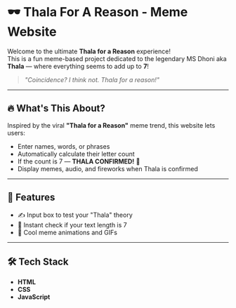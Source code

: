 # 🕶️ Thala For A Reason - Meme Website

Welcome to the ultimate **Thala for a Reason** experience!  
This is a fun meme-based project dedicated to the legendary MS Dhoni aka **Thala** — where everything seems to add up to **7**!

> *"Coincidence? I think not. Thala for a reason!"*

---

## 🔥 What's This About?

Inspired by the viral **"Thala for a Reason"** meme trend, this website lets users:

- Enter names, words, or phrases
- Automatically calculate their letter count
- If the count is 7 — **THALA CONFIRMED!** 🎉
- Display memes, audio, and fireworks when Thala is confirmed

---

## 🚀 Features

- ✍️ Input box to test your "Thala" theory
- 🤯 Instant check if your text length is 7
- 📸 Cool meme animations and GIFs

---

## 🛠️ Tech Stack

- **HTML**
- **CSS**
- **JavaScript**
